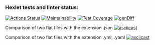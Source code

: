 ### Hexlet tests and linter status:
[![Actions Status](https://github.com/irina92-08/frontend-project-46/actions/workflows/hexlet-check.yml/badge.svg)](https://github.com/irina92-08/frontend-project-46/actions) [![Maintainability](https://api.codeclimate.com/v1/badges/679b226ff8e32a00a087/maintainability)](https://codeclimate.com/github/irina92-08/frontend-project-46/maintainability) [![Test Coverage](https://api.codeclimate.com/v1/badges/679b226ff8e32a00a087/test_coverage)](https://codeclimate.com/github/irina92-08/frontend-project-46/test_coverage) [![genDiff](https://github.com/irina92-08/frontend-project-46/actions/workflows/gendiff-check.yml/badge.svg)](https://github.com/irina92-08/frontend-project-46/actions/workflows/gendiff-check.yml)

Сomparison of two flat files with the extension .json
[![asciicast](https://asciinema.org/a/xuOAXiuSleovWtKcpLVLtNnMv.png)](https://asciinema.org/a/xuOAXiuSleovWtKcpLVLtNnMv)


Сomparison of two flat files with the extension .yml, .yaml
[![asciicast](https://asciinema.org/a/rWp6GU1cBrdN6WKBMsDiMxaY3.png)](https://asciinema.org/a/rWp6GU1cBrdN6WKBMsDiMxaY3)